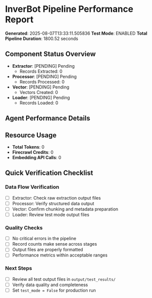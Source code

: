 # InverBot Pipeline Performance Report

**Generated**: 2025-08-07T13:33:11.505836
**Test Mode**: ENABLED
**Total Pipeline Duration**: 1800.52 seconds

## Component Status Overview

- **Extractor**: [PENDING] Pending
  - Records Extracted: 0
- **Processor**: [PENDING] Pending
  - Records Processed: 0
- **Vector**: [PENDING] Pending
  - Vectors Created: 0
- **Loader**: [PENDING] Pending
  - Records Loaded: 0

## Agent Performance Details

## Resource Usage

- **Total Tokens**: 0
- **Firecrawl Credits**: 0
- **Embedding API Calls**: 0

## Quick Verification Checklist

### Data Flow Verification
- [ ] Extractor: Check raw extraction output files
- [ ] Processor: Verify structured data output
- [ ] Vector: Confirm chunking and metadata preparation
- [ ] Loader: Review test mode output files

### Quality Checks
- [ ] No critical errors in the pipeline
- [ ] Record counts make sense across stages
- [ ] Output files are properly formatted
- [ ] Performance metrics within acceptable ranges

### Next Steps
- [ ] Review all test output files in `output/test_results/`
- [ ] Verify data quality and completeness
- [ ] Set `test_mode = False` for production run
